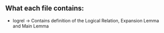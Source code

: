## What each file contains:  

* logrel -> Contains definition of the Logical Relation, Expansion Lemma and Main Lemma
